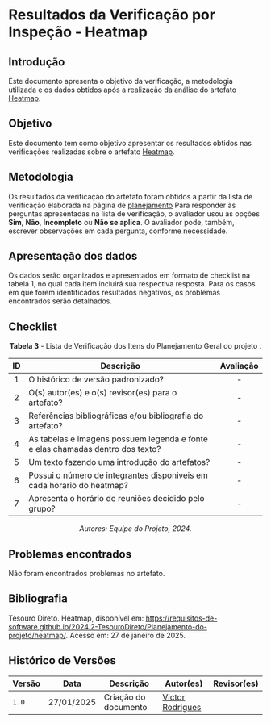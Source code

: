 # Resultados da Verificação por Inspeção - Heatmap

## Introdução

Este documento apresenta o objetivo da verificação, a metodologia utilizada e os dados obtidos após a realização da análise do artefato [Heatmap](../../../Planejamento-do-projeto/heatmap.md).

## Objetivo

Este documento tem como objetivo apresentar os resultados obtidos nas verificações realizadas sobre o artefato [Heatmap](../../../Planejamento-do-projeto/heatmap.md).

## Metodologia

Os resultados da verificação do artefato foram obtidos a partir da lista de verificação elaborada na página de [planejamento](../entrega1/planej2-e1.md) Para responder às perguntas apresentadas na lista de verificação, o avaliador usou as opções **Sim**, **Não**, **Incompleto** ou **Não se aplica**. O avaliador pode, também, escrever observações em cada pergunta, conforme necessidade.

## Apresentação dos dados

Os dados serão organizados e apresentados em formato de checklist na tabela 1, no qual cada item incluirá sua respectiva resposta. Para os casos em que forem identificados resultados negativos, os problemas encontrados serão detalhados.

## Checklist

<center>

**Tabela 3** - Lista de Verificação dos Itens do Planejamento Geral do projeto .

|        ID        | Descrição                                                                                                           | Avaliação  |
| :--------------: | ------------------------------------------------------------------------------------------------------------------- | :--------: | 
| 1 | O histórico de versão padronizado? | - |
| 2 | O(s) autor(es) e o(s) revisor(es) para o artefato? | - |
| 3 | Referências bibliográficas e/ou bibliografia do artefato? | - |
| 4 | As tabelas e imagens possuem legenda e fonte e elas chamadas dentro dos texto? | - |
| 5 | Um texto fazendo uma introdução do artefatos? | - |
| 6 | Possui o número de integrantes disponiveis em cada horario do heatmap? | - |
| 7 | Apresenta o horário de reuniões decidido pelo grupo? | - |

_Autores: Equipe do Projeto, 2024._

</center>

## Problemas encontrados

Não foram encontrados problemas no artefato.

## Bibliografia

Tesouro Direto. Heatmap, disponível em: https://requisitos-de-software.github.io/2024.2-TesouroDireto/Planejamento-do-projeto/heatmap/. Acesso em: 27 de janeiro de 2025.


## Histórico de Versões

| Versão  | Data | Descrição | Autor(es) | Revisor(es) |
| -------- | ------ | ------ | ---------- | ---------- |
| `1.0` | 27/01/2025 | Criação do documento  | [Victor Rodrigues](https://github.com/ViictorHugoo) |  |
